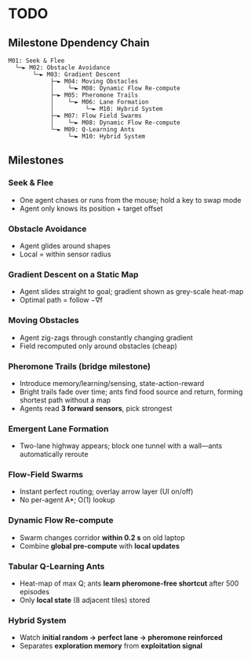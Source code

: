 # TODO

## Milestone Dpendency Chain

```
M01: Seek & Flee
  └─► M02: Obstacle Avoidance
       └─► M03: Gradient Descent
            ├─► M04: Moving Obstacles
            │    └─► M08: Dynamic Flow Re-compute
            ├─► M05: Pheromone Trails
            │    └─► M06: Lane Formation
            │         └─► M10: Hybrid System
            ├─► M07: Flow Field Swarms
            │    └─► M08: Dynamic Flow Re-compute
            └─► M09: Q-Learning Ants
                 └─► M10: Hybrid System
```

## Milestones

### Seek & Flee

- One agent chases or runs from the mouse; hold a key to swap mode
- Agent only knows its position + target offset

### Obstacle Avoidance

- Agent glides around shapes
- Local = within sensor radius

### Gradient Descent on a Static Map

- Agent slides straight to goal; gradient shown as grey-scale heat-map
- Optimal path = follow −∇f

### Moving Obstacles

- Agent zig-zags through constantly changing gradient
- Field recomputed only around obstacles (cheap)

### Pheromone Trails (bridge milestone)

- Introduce memory/learning/sensing, state-action-reward
- Bright trails fade over time; ants find food source and return, forming shortest path without a map
- Agents read **3 forward sensors**, pick strongest

### Emergent Lane Formation

- Two-lane highway appears; block one tunnel with a wall—ants automatically reroute

### Flow-Field Swarms

- Instant perfect routing; overlay arrow layer (UI on/off)
- No per-agent A*; O(1) lookup

### Dynamic Flow Re-compute

- Swarm changes corridor **within 0.2 s** on old laptop
- Combine **global pre-compute** with **local updates**

### Tabular Q-Learning Ants

- Heat-map of max Q; ants **learn pheromone-free shortcut** after 500 episodes
- Only **local state** (8 adjacent tiles) stored

### Hybrid System

- Watch **initial random → perfect lane → pheromone reinforced**
- Separates **exploration memory** from **exploitation signal**

